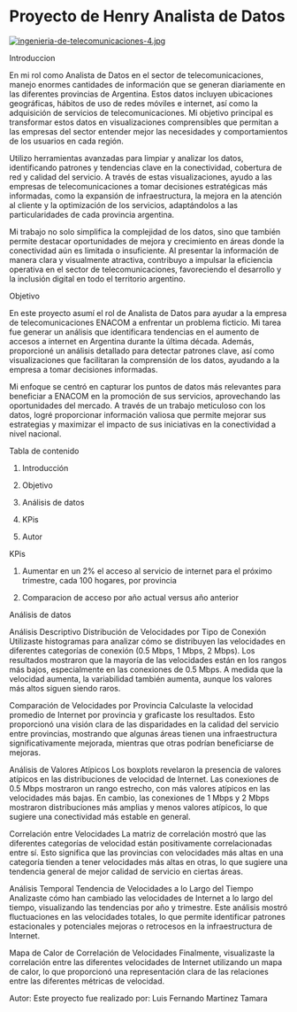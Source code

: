 # Proyecto de Henry Analista de Datos 

[![ingenieria-de-telecomunicaciones-4.jpg](https://i.postimg.cc/J0skGBVj/ingenieria-de-telecomunicaciones-4.jpg)](https://postimg.cc/SYpsPRKK)


Introduccion

En mi rol como Analista de Datos en el sector de telecomunicaciones, manejo enormes cantidades de información que se generan diariamente en las diferentes provincias de Argentina. Estos datos incluyen ubicaciones geográficas, hábitos de uso de redes móviles e internet, así como la adquisición de servicios de telecomunicaciones. Mi objetivo principal es transformar estos datos en visualizaciones comprensibles que permitan a las empresas del sector entender mejor las necesidades y comportamientos de los usuarios en cada región.

Utilizo herramientas avanzadas para limpiar y analizar los datos, identificando patrones y tendencias clave en la conectividad, cobertura de red y calidad del servicio. A través de estas visualizaciones, ayudo a las empresas de telecomunicaciones a tomar decisiones estratégicas más informadas, como la expansión de infraestructura, la mejora en la atención al cliente y la optimización de los servicios, adaptándolos a las particularidades de cada provincia argentina.

Mi trabajo no solo simplifica la complejidad de los datos, sino que también permite destacar oportunidades de mejora y crecimiento en áreas donde la conectividad aún es limitada o insuficiente. Al presentar la información de manera clara y visualmente atractiva, contribuyo a impulsar la eficiencia operativa en el sector de telecomunicaciones, favoreciendo el desarrollo y la inclusión digital en todo el territorio argentino.



Objetivo

En este proyecto asumí el rol de Analista de Datos para ayudar a la empresa de telecomunicaciones ENACOM a enfrentar un problema ficticio. Mi tarea fue generar un análisis que identificara tendencias en el aumento de accesos a internet en Argentina durante la última década. Además, proporcioné un análisis detallado para detectar patrones clave, así como visualizaciones que facilitaran la comprensión de los datos, ayudando a la empresa a tomar decisiones informadas.

Mi enfoque se centró en capturar los puntos de datos más relevantes para beneficiar a ENACOM en la promoción de sus servicios, aprovechando las oportunidades del mercado. A través de un trabajo meticuloso con los datos, logré proporcionar información valiosa que permite mejorar sus estrategias y maximizar el impacto de sus iniciativas en la conectividad a nivel nacional.



Tabla de contenido

1. Introducción

2. Objetivo

3. Análisis de datos

4. KPis

5. Autor


KPis

1. Aumentar en un 2% el acceso al servicio de internet para el próximo trimestre, cada 100 hogares, por provincia

2. Comparacion de acceso por año actual versus año anterior 

 


Análisis de datos

Análisis Descriptivo
Distribución de Velocidades por Tipo de Conexión
Utilizaste histogramas para analizar cómo se distribuyen las velocidades en diferentes categorías de conexión (0.5 Mbps, 1 Mbps, 2 Mbps). Los resultados mostraron que la mayoría de las velocidades están en los rangos más bajos, especialmente en las conexiones de 0.5 Mbps. A medida que la velocidad aumenta, la variabilidad también aumenta, aunque los valores más altos siguen siendo raros.

Comparación de Velocidades por Provincia
Calculaste la velocidad promedio de Internet por provincia y graficaste los resultados. Esto proporcionó una visión clara de las disparidades en la calidad del servicio entre provincias, mostrando que algunas áreas tienen una infraestructura significativamente mejorada, mientras que otras podrían beneficiarse de mejoras.

Análisis de Valores Atípicos
Los boxplots revelaron la presencia de valores atípicos en las distribuciones de velocidad de Internet. Las conexiones de 0.5 Mbps mostraron un rango estrecho, con más valores atípicos en las velocidades más bajas. En cambio, las conexiones de 1 Mbps y 2 Mbps mostraron distribuciones más amplias y menos valores atípicos, lo que sugiere una conectividad más estable en general.

Correlación entre Velocidades
La matriz de correlación mostró que las diferentes categorías de velocidad están positivamente correlacionadas entre sí. Esto significa que las provincias con velocidades más altas en una categoría tienden a tener velocidades más altas en otras, lo que sugiere una tendencia general de mejor calidad de servicio en ciertas áreas.

Análisis Temporal
Tendencia de Velocidades a lo Largo del Tiempo
Analizaste cómo han cambiado las velocidades de Internet a lo largo del tiempo, visualizando las tendencias por año y trimestre. Este análisis mostró fluctuaciones en las velocidades totales, lo que permite identificar patrones estacionales y potenciales mejoras o retrocesos en la infraestructura de Internet.

Mapa de Calor de Correlación de Velocidades
Finalmente, visualizaste la correlación entre las diferentes velocidades de Internet utilizando un mapa de calor, lo que proporcionó una representación clara de las relaciones entre las diferentes métricas de velocidad.


Autor:
Este proyecto fue realizado por: Luis Fernando Martinez Tamara
